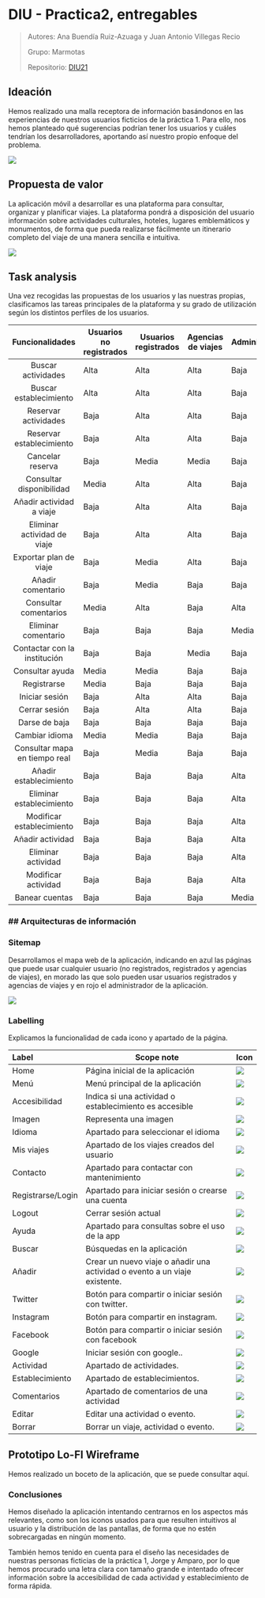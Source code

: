 # DIU - Practica2, entregables

> Autores: Ana Buendía Ruiz-Azuaga y Juan Antonio Villegas Recio
>
> Grupo: Marmotas
>
> Repositorio: [DIU21](https://github.com/Mapachana/DIU21)

## Ideación

Hemos realizado una malla receptora de información basándonos en las experiencias de nuestros usuarios ficticios de la práctica 1. Para ello, nos hemos planteado qué sugerencias podrían tener los usuarios y cuáles tendrían los desarrolladores, aportando así nuestro propio enfoque del problema.

![](./img/feedback_capture_grid.png)

## Propuesta de valor

La aplicación móvil a desarrollar es una plataforma para consultar, organizar y planificar viajes. La plataforma pondrá a disposición del usuario información sobre actividades culturales, hoteles, lugares emblemáticos y monumentos, de forma que pueda realizarse fácilmente un itinerario completo del viaje de una manera sencilla e intuitiva.

![](./img/scope_canvas.png)

## Task analysis

Una vez recogidas las propuestas de los usuarios y las nuestras propias, clasificamos las tareas principales de la plataforma y su grado de utilización según los distintos perfiles de los usuarios.

|        Funcionalidades        | Usuarios no registrados | Usuarios registrados | Agencias de viajes | Administrador |
| :---------------------------: | ----------------------- | -------------------- | ------------------ | ------------- |
|      Buscar actividades       | Alta                    | Alta                 | Alta               | Baja          |
|    Buscar establecimiento     | Alta                    | Alta                 | Alta               | Baja          |
|     Reservar actividades      | Baja                    | Alta                 | Alta               | Baja          |
|   Reservar establecimiento    | Baja                    | Alta                 | Alta               | Baja          |
|       Cancelar reserva        | Baja                    | Media                | Media              | Baja          |
|   Consultar disponibilidad    | Media                   | Alta                 | Alta               | Baja          |
|   Añadir actividad a viaje    | Baja                    | Alta                 | Alta               | Baja          |
|  Eliminar actividad de viaje  | Baja                    | Alta                 | Alta               | Baja          |
|    Exportar plan de viaje     | Baja                    | Media                | Alta               | Baja          |
|       Añadir comentario       | Baja                    | Media                | Baja               | Baja          |
|     Consultar comentarios     | Media                   | Alta                 | Baja               | Alta          |
|      Eliminar comentario      | Baja                    | Baja                 | Baja               | Media         |
| Contactar con la institución  | Baja                    | Baja                 | Media              | Baja          |
|        Consultar ayuda        | Media                   | Media                | Baja               | Baja          |
|          Registrarse          | Media                   | Baja                 | Baja               | Baja          |
|        Iniciar sesión         | Baja                    | Alta                 | Alta               | Baja          |
|         Cerrar sesión         | Baja                    | Alta                 | Alta               | Baja          |
|         Darse de baja         | Baja                    | Baja                 | Baja               | Baja          |
|        Cambiar idioma         | Media                   | Media                | Baja               | Baja          |
| Consultar mapa en tiempo real | Baja                    | Media                | Baja               | Baja          |
|    Añadir establecimiento     | Baja                    | Baja                 | Baja               | Alta          |
|   Eliminar establecimiento    | Baja                    | Baja                 | Baja               | Alta          |
|   Modificar establecimiento   | Baja                    | Baja                 | Baja               | Alta          |
|       Añadir actividad        | Baja                    | Baja                 | Baja               | Alta          |
|      Eliminar actividad       | Baja                    | Baja                 | Baja               | Alta          |
|      Modificar actividad      | Baja                    | Baja                 | Baja               | Alta          |
|        Banear cuentas         | Baja                    | Baja                 | Baja               | Media         |


### ## Arquitecturas de información

### Sitemap

Desarrollamos el mapa web de la aplicación, indicando en azul las páginas que puede usar cualquier usuario (no registrados, registrados y agencias de viajes), en morado las que solo pueden usar usuarios registrados y agencias de viajes y en rojo el administrador de la aplicación.

![](./img/sitemap.png)

### Labelling

Explicamos la funcionalidad de cada icono y apartado de la página.

| Label             | Scope note                                                   | Icon                                |
| :---------------- | ------------------------------------------------------------ | ----------------------------------- |
| Home              | Página inicial de la aplicación                              | ![](./img/iconos/groundhog.png)     |
| Menú              | Menú principal de la aplicación                              | ![](./img/iconos/menu.png)          |
| Accesibilidad     | Indica si una actividad o establecimiento es accesible       | ![](./img/iconos/discapacitado.png) |
| Imagen            | Representa una imagen                                        | ![](./img/iconos/picture.png)       |
| Idioma            | Apartado para seleccionar el idioma                          | ![](./img/iconos/translation.png)   |
| Mis viajes        | Apartado de los viajes creados del usuario                   | ![](./img/iconos/airplane.png)      |
| Contacto          | Apartado para contactar con mantenimiento                    | ![](./img/iconos/contact.png)       |
| Registrarse/Login | Apartado para iniciar sesión o crearse una cuenta            | ![](./img/iconos/log-in.png)        |
| Logout            | Cerrar sesión actual                                         | ![](./img/iconos/log-out.png)       |
| Ayuda             | Apartado para consultas sobre el uso de la app               | ![](./img/iconos/information.png)   |
| Buscar            | Búsquedas en la aplicación                                   | ![](./img/iconos/search.png)        |
| Añadir            | Crear un nuevo viaje o añadir una actividad o evento a un viaje existente. | ![](./img/iconos/add.png)           |
| Twitter           | Botón para compartir o iniciar sesión con twitter.           | ![](./img/iconos/gorjeo.png)        |
| Instagram         | Botón para compartir en instagram.                           | ![](./img/iconos/instagram.png)     |
| Facebook          | Botón para compartir o iniciar sesión con facebook           | ![](./img/iconos/facebook.png)      |
| Google            | Iniciar sesión con google..                                  | ![](./img/iconos/google.png)        |
| Actividad         | Apartado de actividades.                                     | ![](./img/iconos/activity.png)      |
| Establecimiento   | Apartado de establecimientos.                                | ![](./img/iconos/museum.png)        |
| Comentarios       | Apartado de comentarios de una actividad                     | ![](./img/iconos/speech-bubble.png) |
| Editar            | Editar una actividad o evento.                               | ![](./img/iconos/edit-button.png)   |
| Borrar            | Borrar un viaje, actividad o evento.                         | ![](./img/iconos/delete.png)        |

## Prototipo Lo-FI Wireframe

Hemos realizado un boceto de la aplicación, que se puede consultar aquí.


### Conclusiones  
Hemos diseñado la aplicación intentando centrarnos en los aspectos más relevantes, como son los iconos usados para que resulten intuitivos al usuario y la distribución de las pantallas, de forma que no estén sobrecargadas en ningún momento.

También hemos tenido en cuenta para el diseño las necesidades de nuestras personas ficticias de la práctica 1, Jorge y Amparo, por lo que hemos procurado una letra clara con tamaño grande e intentado ofrecer información sobre la accesibilidad de cada actividad y establecimiento de forma rápida.